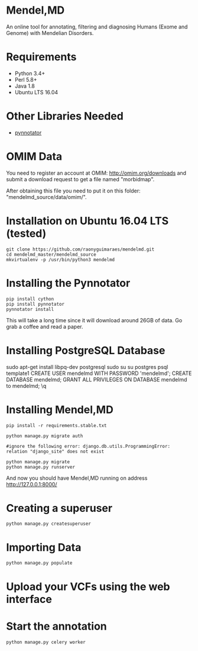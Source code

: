 # Mendel,MD
An online tool for annotating, filtering and diagnosing Humans (Exome and Genome) with Mendelian Disorders.


Requirements
============

* Python 3.4+
* Perl 5.8+
* Java 1.8
* Ubuntu LTS 16.04

Other Libraries Needed
======================

* [pynnotator](https://github.com/raonyguimaraes/pynnotator)


OMIM Data
=========

You need to register an account at OMIM: http://omim.org/downloads and submit a download request to get a file named "morbidmap".

After obtaining this file you need to put it on this folder: "mendelmd_source/data/omim/".

Installation on Ubuntu 16.04 LTS (tested)
=========================================

    git clone https://github.com/raonyguimaraes/mendelmd.git
    cd mendelmd_master/mendelmd_source
    mkvirtualenv -p /usr/bin/python3 mendelmd


Installing the Pynnotator
========================

    pip install cython
    pip install pynnotator
    pynnotator install

This will take a long time since it will download around 26GB of data. Go grab a coffee and read a paper.

Installing PostgreSQL Database
==============================

sudo apt-get install libpq-dev postgresql
sudo su
su postgres
psql template1
CREATE USER mendelmd WITH PASSWORD 'mendelmd';
CREATE DATABASE mendelmd;
GRANT ALL PRIVILEGES ON DATABASE mendelmd to mendelmd;
\q


Installing Mendel,MD
====================

    pip install -r requirements.stable.txt

    python manage.py migrate auth
    
    #ignore the following error: django.db.utils.ProgrammingError: relation "django_site" does not exist

    python manage.py migrate
    python manage.py runserver

And now you should have Mendel,MD running on address http://127.0.0.1:8000/

Creating a superuser
====================

    python manage.py createsuperuser

Importing Data
==============

    python manage.py populate

Upload your VCFs using the web interface
========================================

Start the annotation
====================

    python manage.py celery worker
